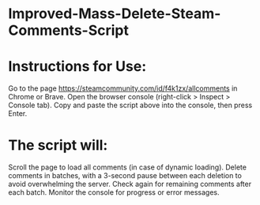 # Improved-Mass-Delete-Steam-Comments-Script

# Instructions for Use:

Go to the page https://steamcommunity.com/id/f4k1zx/allcomments in Chrome or Brave.
Open the browser console (right-click > Inspect > Console tab).
Copy and paste the script above into the console, then press Enter.
# The script will:
Scroll the page to load all comments (in case of dynamic loading).
Delete comments in batches, with a 3-second pause between each deletion to avoid overwhelming the server.
Check again for remaining comments after each batch.
Monitor the console for progress or error messages.
